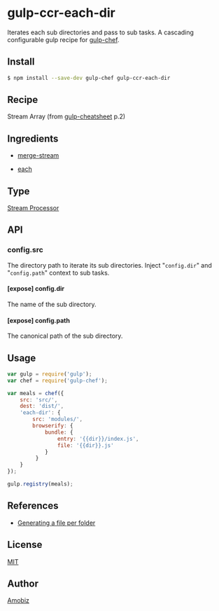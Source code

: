 # gulp-ccr-each-dir

Iterates each sub directories and pass to sub tasks. A cascading configurable gulp recipe for [gulp-chef](https://github.com/gulp-cookery/gulp-chef).

## Install

``` bash
$ npm install --save-dev gulp-chef gulp-ccr-each-dir
```

## Recipe

Stream Array (from [gulp-cheatsheet](https://github.com/osscafe/gulp-cheatsheet) p.2)

## Ingredients

* [merge-stream](https://github.com/grncdr/merge-stream)

* [each](https://github.com/gulp-cookery/gulp-ccr-each)

## Type

[Stream Processor](https://github.com/gulp-cookery/gulp-chef#writing-stream-processor)

## API

### config.src

The directory path to iterate its sub directories. Inject "`config.dir`" and "`config.path`" context to sub tasks.

#### [expose] config.dir

The name of the sub directory.

#### [expose] config.path

The canonical path of the sub directory.

## Usage

``` javascript
var gulp = require('gulp');
var chef = require('gulp-chef');

var meals = chef({
    src: 'src/',
    dest: 'dist/',
    'each-dir': {
        src: 'modules/',
        browserify: {
            bundle: {
                entry: '{{dir}}/index.js',
                file: '{{dir}}.js'
            }
         }
    }
});

gulp.registry(meals);
```

## References

* [Generating a file per folder](https://github.com/gulpjs/gulp/blob/master/docs/recipes/running-task-steps-per-folder.md)

## License
[MIT](https://opensource.org/licenses/MIT)

## Author
[Amobiz](https://github.com/amobiz)
